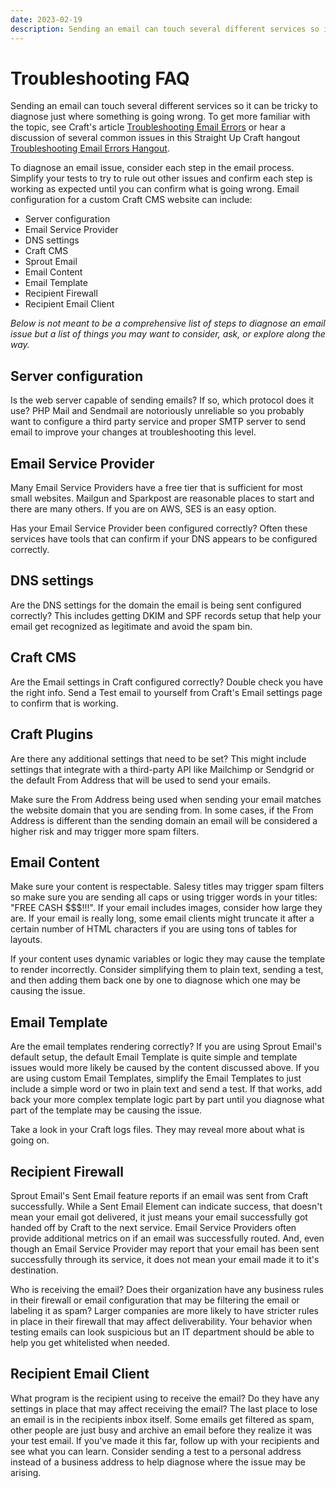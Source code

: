 ```yaml
---
date: 2023-02-19
description: Sending an email can touch several different services so it can be tricky to diagnose just where something is going wrong.
---
```


# Troubleshooting FAQ

Sending an email can touch several different services so it can be tricky to diagnose just where something is going wrong. To get more familiar with the topic, see Craft's article [Troubleshooting Email Errors](https://craftcms.com/guides/troubleshooting-email-errors) or hear a discussion of several common issues in this Straight Up Craft hangout [Troubleshooting Email Errors Hangout](https://straightupcraft.com/events/troubleshooting-email-errors).

To diagnose an email issue, consider each step in the email process. Simplify your tests to try to rule out other issues and confirm each step is working as expected until you can confirm what is going wrong. Email configuration for a custom Craft CMS website can include:

- Server configuration
- Email Service Provider
- DNS settings
- Craft CMS
- Sprout Email
- Email Content
- Email Template
- Recipient Firewall
- Recipient Email Client

_Below is not meant to be a comprehensive list of steps to diagnose an email issue but a list of things you may want to consider, ask, or explore along the way._

## Server configuration

Is the web server capable of sending emails? If so, which protocol does it use? PHP Mail and Sendmail are notoriously unreliable so you probably want to configure a third party service and proper SMTP server to send email to improve your changes at troubleshooting this level.

## Email Service Provider

Many Email Service Providers have a free tier that is sufficient for most small websites. Mailgun and Sparkpost are reasonable places to start and there are many others. If you are on AWS, SES is an easy option.

Has your Email Service Provider been configured correctly? Often these services have tools that can confirm if your DNS appears to be configured correctly.

## DNS settings

Are the DNS settings for the domain the email is being sent configured correctly? This includes getting DKIM and SPF records setup that help your email get recognized as legitimate and avoid the spam bin.

## Craft CMS

Are the Email settings in Craft configured correctly? Double check you have the right info. Send a Test email to yourself from Craft's Email settings page to confirm that is working.

## Craft Plugins

Are there any additional settings that need to be set? This might include settings that integrate with a third-party API like Mailchimp or Sendgrid or the default From Address that will be used to send your emails.

Make sure the From Address being used when sending your email matches the website domain that you are sending from. In some cases, if the From Address is different than the sending domain an email will be considered a higher risk and may trigger more spam filters.

## Email Content

Make sure your content is respectable. Salesy titles may trigger spam filters so make sure you are sending all caps or using trigger words in your titles: "FREE CASH $$$!!!". If your email includes images, consider how large they are. If your email is really long, some email clients might truncate it after a certain number of HTML characters if you are using tons of tables for layouts.

If your content uses dynamic variables or logic they may cause the template to render incorrectly. Consider simplifying them to plain text, sending a test, and then adding them back one by one to diagnose which one may be causing the issue.

## Email Template

Are the email templates rendering correctly? If you are using Sprout Email's default setup, the default Email Template is quite simple and template issues would more likely be caused by the content discussed above. If you are using custom Email Templates, simplify the Email Templates to just include a simple word or two in plain text and send a test. If that works, add back your more complex template logic part by part until you diagnose what part of the template may be causing the issue.

Take a look in your Craft logs files. They may reveal more about what is going on.

## Recipient Firewall

Sprout Email's Sent Email feature reports if an email was sent from Craft successfully. While a Sent Email Element can indicate success, that doesn't mean your email got delivered, it just means your email successfully got handed off by Craft to the next service. Email Service Providers often provide additional metrics on if an email was successfully routed. And, even though an Email Service Provider may report that your email has been sent successfully through its service, it does not mean your email made it to it's destination.

Who is receiving the email? Does their organization have any business rules in their firewall or email configuration that may be filtering the email or labeling it as spam? Larger companies are more likely to have stricter rules in place in their firewall that may affect deliverability. Your behavior when testing emails can look suspicious but an IT department should be able to help you get whitelisted when needed.

## Recipient Email Client

What program is the recipient using to receive the email? Do they have any settings in place that may affect receiving the email? The last place to lose an email is in the recipients inbox itself. Some emails get filtered as spam, other people are just busy and archive an email before they realize it was your test email. If you've made it this far, follow up with your recipients and see what you can learn. Consider sending a test to a personal address instead of a business address to help diagnose where the issue may be arising.
